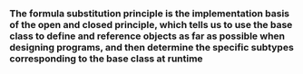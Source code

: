 ### The formula substitution principle is the implementation basis of the open and closed principle, which tells us to use the base class to define and reference objects as far as possible when designing programs, and then determine the specific subtypes corresponding to the base class at runtime
